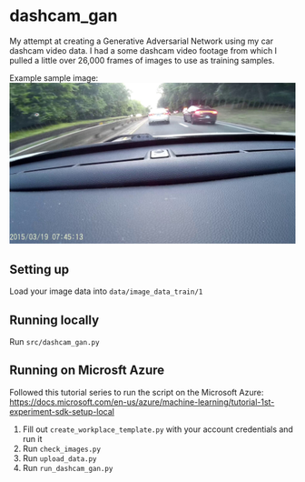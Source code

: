 # dashcam_gan

My attempt at creating a Generative Adversarial Network using my car dashcam video data. I had a some dashcam video footage from which I pulled a little over 26,000 frames of images to use as training samples.

Example sample image:
![Example sample image](example_sample_image.jpg)

## Setting up
Load your image data into ```data/image_data_train/1```

## Running locally
Run ```src/dashcam_gan.py```


## Running on Microsft Azure
Followed this tutorial series to run the script on the Microsoft Azure: https://docs.microsoft.com/en-us/azure/machine-learning/tutorial-1st-experiment-sdk-setup-local

1. Fill out ```create_workplace_template.py``` with your account credentials and run it
2. Run ```check_images.py```
3. Run ```upload_data.py```
4. Run ```run_dashcam_gan.py```
